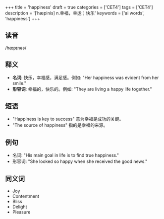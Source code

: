+++
title = 'happiness'
draft = true
categories = ['CET4']
tags = ['CET4']
description = '[ˈhæpinis] n.幸福，幸运；快乐'
keywords = ['ai words', 'happiness']
+++

## 读音
/hæpɪnəs/

## 释义
- **名词**: 快乐，幸福感，满足感。例如: "Her happiness was evident from her smile."
- **形容词**: 幸福的，快乐的。例如: "They are living a happy life together."

## 短语
- "Happiness is key to success" 意为幸福是成功的关键。
- "The source of happiness" 指的是幸福的来源。

## 例句
- 名词: "His main goal in life is to find true happiness."
- 形容词: "She looked so happy when she received the good news."

## 同义词
- Joy
- Contentment
- Bliss
- Delight
- Pleasure
